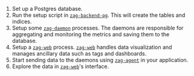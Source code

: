 
  1. Set up a Postgres database.
  2. Run the setup script in [`zag-backend-pg`][backend].
    This will create the tables and indices.
  3. Setup some [`zag-daemon`][daemon] processes.
    The daemons are responsible for aggregating and monitoring the metrics and
    saving them to the database.
  4. Setup a [`zag-web`][web] process. [`zag-web`][web] handles data visualization
    and manages ancillary data such as tags and dashboards.
  5. Start sending data to the daemons using [`zag-agent`][agent] in your application.
  6. Explore the data in [`zag-web`][web]'s interface.

[agent]: https://github.com/Voxer/zag/tree/master/agent
[backend]: https://github.com/Voxer/zag/tree/master/backend-pg
[daemon]: https://github.com/Voxer/zag/tree/master/daemon
[web]: https://github.com/Voxer/zag/tree/master/web
